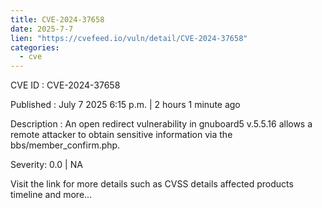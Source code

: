 ```yaml
---
title: CVE-2024-37658
date: 2025-7-7
lien: "https://cvefeed.io/vuln/detail/CVE-2024-37658"
categories:
  - cve
---
```


CVE ID : CVE-2024-37658

Published :  July 7
2025
6:15 p.m. | 2 hours
1 minute ago

Description : An open redirect vulnerability in gnuboard5 v.5.5.16 allows a remote attacker to obtain sensitive information via the bbs/member_confirm.php.

Severity: 0.0 | NA

Visit the link for more details
such as CVSS details
affected products
timeline
and more...
